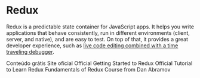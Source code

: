 # Redux

Redux is a predictable state container for JavaScript apps. It helps you write applications that behave consistently, run in different environments (client, server, and native), and are easy to test. On top of that, it provides a great developer experience, such as [live code editing combined with a time traveling debugger](https://github.com/reduxjs/redux-devtools).

<ResourceGroupTitle>Conteúdo grátis</ResourceGroupTitle>
<BadgeLink colorScheme='yellow' badgeText='Leia' href='https://redux.js.org/'>Site oficial</BadgeLink>
<BadgeLink colorScheme='yellow' badgeText='Leia' href='https://redux.js.org/introduction/getting-started'>Official Getting Started to Redux</BadgeLink>
<BadgeLink colorScheme='green' badgeText='Course' href='https://redux.js.org/tutorials/essentials/part-1-overview-concepts'>Official Tutorial to Learn Redux</BadgeLink>
<BadgeLink colorScheme='green' badgeText='Course' href='https://egghead.io/courses/fundamentals-of-redux-course-from-dan-abramov-bd5cc867'>Fundamentals of Redux Course from Dan Abramov</BadgeLink>
